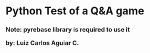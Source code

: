 <h1> Python Test of a Q&A game

<h3> Note: pyrebase library is required to use it

<p>by: Luiz Carlos Aguiar C. </p>

